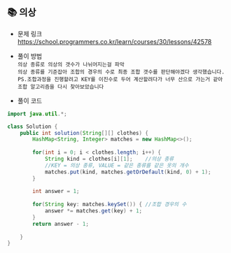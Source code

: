 ## 📚 의상
- 문제 링크
  <br /> https://school.programmers.co.kr/learn/courses/30/lessons/42578
  
- 풀이 방법
  <br /> `의상 종류로 의상의 갯수가 나뉘어지는걸 파악`
  <br /> `의상 종류를 기준잡아 조합의 경우의 수로 최종 조합 갯수를 판단해야겠다 생각했습니다. `
  <br /> `PS.조합과정을 진행할려고 KEY를 이진수로 두어 계산할려다가 너무 산으로 가는거 같아 조합 알고리즘을 다시 찾아보았습니다 `

- 풀이 코드
```java
import java.util.*;

class Solution {
    public int solution(String[][] clothes) {
        HashMap<String, Integer> matches = new HashMap<>();
        
        for(int i = 0; i < clothes.length; i++) {
            String kind = clothes[i][1];    //의상 종류
            //KEY = 의상 종류, VALUE = 같은 종류를 같은 옷의 개수
            matches.put(kind, matches.getOrDefault(kind, 0) + 1); 
        }
        
        int answer = 1;
        
        for(String key: matches.keySet()) { //조합 경우의 수
            answer *= matches.get(key) + 1;
        }
        return answer - 1;
        
    }
}
``` 
